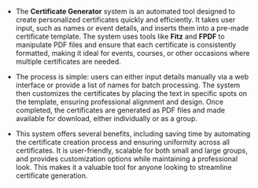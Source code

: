 * The **Certificate Generator** system is an automated tool designed to create personalized certificates quickly and efficiently. 
It takes user input, such as names or event details, and inserts them into a pre-made certificate template. The system uses tools like **Fitz** and **FPDF** 
to manipulate PDF files and ensure that each certificate is consistently formatted, making it ideal for events, courses, or other occasions where multiple certificates are needed.

* The process is simple: users can either input details manually via a web interface or provide a list of names for batch processing. The system then customizes 
the certificates by placing the text in specific spots on the template, ensuring professional alignment and design. Once completed, the certificates are generated 
as PDF files and made available for download, either individually or as a group.

* This system offers several benefits, including saving time by automating the certificate creation process and ensuring uniformity across all certificates. 
It is user-friendly, scalable for both small and large groups, and provides customization options while maintaining a professional look. 
This makes it a valuable tool for anyone looking to streamline certificate generation.
